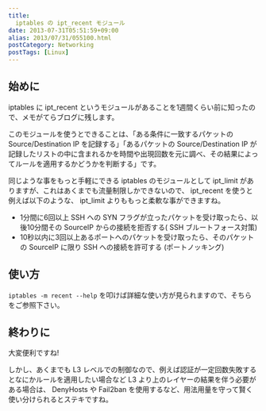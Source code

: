 ```yaml
---
title:
  iptables の ipt_recent モジュール
date: 2013-07-31T05:51:59+09:00
alias: 2013/07/31/055100.html
postCategory: Networking
postTags: [Linux]
---
```


## 始めに

iptables に ipt_recent というモジュールがあることを1週間くらい前に知ったので、メモがてらブログに残します。

このモジュールを使うとできることは、「ある条件に一致するパケットの Source/Destination IP を記録する」「あるパケットの Source/Destination IP が記録したリストの中に含まれるかを時間や出現回数を元に調べ、その結果によってルールを適用するかどうかを判断する」です。

同じような事をもっと手軽にできる iptables のモジュールとして ipt_limit がありますが、これはあくまでも流量制限しかできないので、 ipt_recent を使うと例えば以下のような、 ipt_limit よりももっと柔軟な事ができますね。

- 1分間に6回以上 SSH への SYN フラグが立ったパケットを受け取ったら、以後10分間その SourceIP からの接続を拒否する( SSH ブルートフォース対策)
- 10秒以内に3回以上あるポートへのパケットを受け取ったら、そのパケットの SourceIP に限り SSH への接続を許可する (ポートノッキング)

## 使い方

`iptables -m recent --help` を叩けば詳細な使い方が見られますので、そちらをご参照下さい。

## 終わりに

大変便利ですね!

しかし、あくまでも L3 レベルでの制御なので、例えば認証が一定回数失敗するとなにかルールを適用したい場合など L3 より上のレイヤーの結果を伴う必要がある場合は、 DenyHosts や Fail2ban を使用するなど、用法用量を守って賢く使い分けられるとステキですね。
